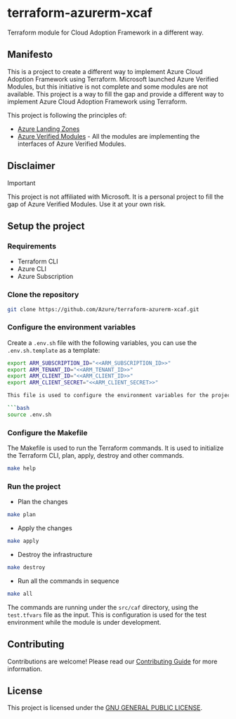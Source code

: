 # terraform-azurerm-xcaf
Terraform module for Cloud Adoption Framework in a different way.



## Manifesto

This is a project to create a different way to implement Azure Cloud Adoption Framework using Terraform. Microsoft launched Azure Verified Modules, but this initiative is not complete and some modules are not available. 
This project is a way to fill the gap and provide a different way to implement Azure Cloud Adoption Framework using Terraform.

This project is following the principles of:

- [Azure Landing Zones](https://learn.microsoft.com/en-us/azure/cloud-adoption-framework/ready/landing-zone/) 
- [Azure Verified Modules](https://azure.github.io/Azure-Verified-Modules/) - All the modules are implementing the interfaces of Azure Verified Modules.


## Disclaimer
>[!IMPORTANT]
This project is not affiliated with Microsoft. It is a personal project to fill the gap of Azure Verified Modules. Use it at your own risk.


## Setup the project

### Requirements

- Terraform CLI
- Azure CLI
- Azure Subscription

### Clone the repository

```bash
git clone https://github.com/Azure/terraform-azurerm-xcaf.git
```

### Configure the environment variables

Create a `.env.sh` file with the following variables, you can use the `.env.sh.template` as a template:

```bash
export ARM_SUBSCRIPTION_ID="<<ARM_SUBSCRIPTION_ID>>"
export ARM_TENANT_ID="<<ARM_TENANT_ID>>"
export ARM_CLIENT_ID="<<ARM_CLIENT_ID>>"
export ARM_CLIENT_SECRET="<<ARM_CLIENT_SECRET>>"

This file is used to configure the environment variables for the project.

```bash
source .env.sh
```

### Configure the Makefile

The Makefile is used to run the Terraform commands. It is used to initialize the Terraform CLI, plan, apply, destroy and other commands.

```bash
make help
```


### Run the project

- Plan the changes
```bash
make plan
```

- Apply the changes
```bash
make apply
```

- Destroy the infrastructure
```bash
make destroy
```


- Run all the commands in sequence
```bash
make all
```

The commands are running under the `src/caf` directory, using the `test.tfvars` file as the input. This is configuration is used for the test environment while the module is under development.


## Contributing

Contributions are welcome! Please read our [Contributing Guide](CONTRIBUTING.md) for more information.

## License

This project is licensed under the [GNU GENERAL PUBLIC LICENSE](LICENSE).